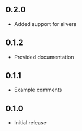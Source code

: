 ## 0.2.0
* Added support for slivers

## 0.1.2
* Provided documentation

## 0.1.1
* Example comments

## 0.1.0
* Initial release
